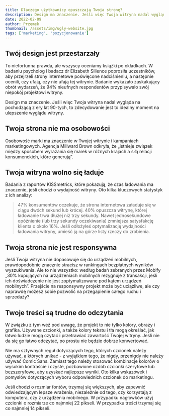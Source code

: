 ```yaml
---
title: Dlaczego użytkownicy opuszczają Twoja stronę?
description: Design ma znaczenie. Jeśli więc Twoja witryna nadal wygląda na pochodzącą z ery lat 90-tych, to zdecydowanie jest to idealny moment na ulepszenie wyglądu witryn
date: 2022-02-09
author: Przemek
thumbnail: /assets/img/ugly-website.jpg
tags: ['marketing', 'pozycjonowanie']
---
```


## Twój design jest przestarzały

To niefortunna prawda, ale wszyscy oceniamy książki po okładkach. W badaniu psycholog i badacz dr Elizabeth Sillence poprosiła uczestników, aby przejrzeli strony internetowe poświęcone nadciśnieniu, a następnie ocenili, czy ufają, czy nie ufają tej witrynie. Badanie wykazało zaskakujący obrót wydarzeń, że 94% nieufnych respondentów przypisywało swój niepokój projektowi witryny.

Design ma znaczenie. Jeśli więc Twoja witryna nadal wygląda na pochodzącą z ery lat 90-tych, to zdecydowanie jest to idealny moment na ulepszenie wyglądu witryny.

## Twoja strona nie ma osobowości

Osobowość marki ma znaczenie w Twojej witrynie i kampaniach marketingowych. Agencja Millward Brown odkryła, że ​​„istnieje związek między sposobem wyrażania się marek w różnych krajach a siłą relacji konsumenckich, które generują”.

## Twoja witryna wolno się ładuje

Badania z raportów KISSmetrics, które pokazują, że czas ładowania ma znaczenie, jeśli chodzi o wydajność witryny. Oto kilka kluczowych statystyk z ich analizy:

> 47% konsumentów oczekuje, że strona internetowa załaduje się w ciągu dwóch sekund lub krócej. 40% opuszcza witrynę, której ładowanie trwa dłużej niż trzy sekundy. Nawet jednosekundowe opóźnienie (lub trzy sekundy oczekiwania) zmniejsza satysfakcję klienta o około 16%. Jeśli odłożyłeś optymalizację wydajności ładowania witryny, umieść ją na górze listy rzeczy do zrobienia.

## Twoja strona nie jest responsywna

Jeśli Twoja witryna nie dopasowuje się do urządzeń mobilnych, prawdopodobnie znacznie stracisz w rankingach bezpłatnych wyników wyszukiwania. Ale to nie wszystko: według badań zebranych przez Mobify „30% kupujących na urządzeniach mobilnych rezygnuje z transakcji, jeśli ich doświadczenie nie jest zoptymalizowane pod kątem urządzeń mobilnych”. Przejście na responsywny projekt może być uciążliwe, ale czy naprawdę możesz sobie pozwolić na przegapienie całego ruchu i sprzedaży?

## Twoje treści są trudne do odczytania

W związku z tym weź pod uwagę, że projekt to nie tylko kolory, obrazy i grafika. Używane czcionki, a także kolory tekstu i tła mogą określać, jak łatwo ludzie mogą czytać i przetrawiać zawartość Twojej witryny. Jeśli nie da się go łatwo odczytać, po prostu nie będzie dobrze konwertować.

Nie ma sztywnych reguł dotyczących tego, których czcionek należy używać, a których unikać - z wyjątkiem tego, że nigdy, przenigdy nie należy używać Comic Sans. Zamiast tego należy stosować kombinacje kolorów o wysokim kontraście i czyste, pozbawione ozdób czcionki szeryfowe lub bezszeryfowe, aby uzyskać najlepsze wyniki. Oto kilka wskazówek i pomysłów dotyczących wyboru odpowiednich czcionek do marketingu.

Jeśli chodzi o rozmiar fontów, trzymaj się większych, aby zapewnić odwiedzającym lepsze wrażenia, niezależnie od tego, czy korzystają z komputera, czy z urządzenia mobilnego. W przypadku nagłówków użyj czcionki o rozmiarze co najmniej 22 pikseli. W przypadku treści trzymaj się co najmniej 14 pikseli.